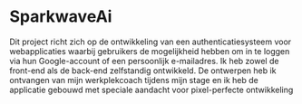 ﻿# SparkwaveAi
 
Dit project richt zich op de ontwikkeling van een authenticatiesysteem voor webapplicaties waarbij gebruikers de mogelijkheid hebben om in te loggen via hun Google-account of een persoonlijk e-mailadres. Ik heb zowel de front-end als de back-end zelfstandig ontwikkeld. De ontwerpen heb ik ontvangen van mijn werkplekcoach tijdens mijn stage en ik heb de applicatie gebouwd met speciale aandacht voor pixel-perfecte ontwikkeling
